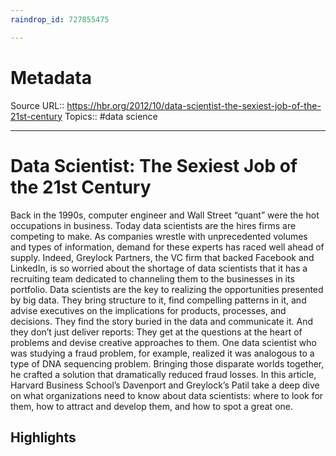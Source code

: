```yaml
---
raindrop_id: 727855475

---
```


# Metadata
Source URL:: https://hbr.org/2012/10/data-scientist-the-sexiest-job-of-the-21st-century
Topics:: #data science

---
# Data Scientist: The Sexiest Job of the 21st Century

Back in the 1990s, computer engineer and Wall Street “quant” were the hot occupations in business. Today data scientists are the hires firms are competing to make. As companies wrestle with unprecedented volumes and types of information, demand for these experts has raced well ahead of supply. Indeed, Greylock Partners, the VC firm that backed Facebook and LinkedIn, is so worried about the shortage of data scientists that it has a recruiting team dedicated to channeling them to the businesses in its portfolio. Data scientists are the key to realizing the opportunities presented by big data. They bring structure to it, find compelling patterns in it, and advise executives on the implications for products, processes, and decisions. They find the story buried in the data and communicate it. And they don’t just deliver reports: They get at the questions at the heart of problems and devise creative approaches to them. One data scientist who was studying a fraud problem, for example, realized it was analogous to a type of DNA sequencing problem. Bringing those disparate worlds together, he crafted a solution that dramatically reduced fraud losses. In this article, Harvard Business School’s Davenport and Greylock’s Patil take a deep dive on what organizations need to know about data scientists: where to look for them, how to attract and develop them, and how to spot a great one.

## Highlights

